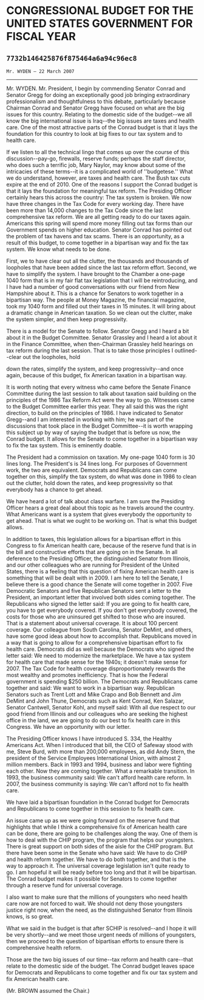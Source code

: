 # CONGRESSIONAL BUDGET FOR THE UNITED STATES GOVERNMENT FOR FISCAL YEAR
## `7732b146425876f875464a6a94c96ec8`
`Mr. WYDEN — 22 March 2007`

---


Mr. WYDEN. Mr. President, I begin by commending Senator Conrad and 
Senator Gregg for doing an exceptionally good job bringing 
extraordinary professionalism and thoughtfulness to this debate, 
particularly because Chairman Conrad and Senator Gregg have focused on 
what are the big issues for this country. Relating to the domestic side 
of the budget--we all know the big international issue is Iraq--the big 
issues are taxes and health care. One of the most attractive parts of 
the Conrad budget is that it lays the foundation for this country to 
look at big fixes to our tax system and to health care.

If we listen to all the technical lingo that comes up over the course 
of this discussion--pay-go, firewalls, reserve funds; perhaps the staff 
director, who does such a terrific job, Mary Naylor, may know about 
some of the intricacies of these terms--it is a complicated world of 
''budgetese.'' What we do understand, however, are taxes and health 
care. The Bush tax cuts expire at the end of 2010. One of the reasons I 
support the Conrad budget is that it lays the foundation for meaningful 
tax reform. The Presiding Officer certainly hears this across the 
country: The tax system is broken. We now have three changes in the Tax 
Code for every working day. There have been more than 14,000 changes to 
the Tax Code since the last comprehensive tax reform. We are all 
getting ready to do our taxes again. Americans this spring will spend 
more money filling out tax forms than our Government spends on higher 
education. Senator Conrad has pointed out the problem of tax havens and 
tax scams. There is an opportunity, as a result of this budget, to come 
together in a bipartisan way and fix the tax system. We know what needs 
to be done.

First, we to have clear out all the clutter, the thousands and 
thousands of loopholes that have been added since the last tax reform 
effort. Second, we have to simplify the system. I have brought to the 
Chamber a one-page 1040 form that is in my fair flat tax legislation 
that I will be reintroducing, and I have had a number of good 
conversations with our friend from New Hampshire about it. This is a 
chance for Senators to work together in a bipartisan way. The people at 
Money Magazine, the financial magazine, took my 1040 form and filled 
out their taxes in 15 minutes. It will bring about a dramatic change in 
American taxation. So we clean out the clutter, make the system 
simpler, and then keep progressivity.

There is a model for the Senate to follow. Senator Gregg and I heard 
a bit about it in the Budget Committee. Senator Grassley and I heard a 
lot about it in the Finance Committee, when then-Chairman Grassley held 
hearings on tax reform during the last session. That is to take those 
principles I outlined--clear out the loopholes, hold


down the rates, simplify the system, and keep progressivity--and once 
again, because of this budget, fix American taxation in a bipartisan 
way.

It is worth noting that every witness who came before the Senate 
Finance Committee during the last session to talk about taxation said 
building on the principles of the 1986 Tax Reform Act were the way to 
go. Witnesses came to the Budget Committee earlier this year. They all 
said this was the right direction, to build on the principles of 1986. 
I have indicated to Senator Gregg--and I am interested in working with 
him; he was part of the discussions that took place in the Budget 
Committee--it is worth wrapping this subject up by way of saying the 
budget that is before us now, the Conrad budget. It allows for the 
Senate to come together in a bipartisan way to fix the tax system. This 
is eminently doable.

The President had a commission on taxation. My one-page 1040 form is 
30 lines long. The President's is 34 lines long. For purposes of 
Government work, the two are equivalent. Democrats and Republicans can 
come together on this, simplify the tax system, do what was done in 
1986 to clean out the clutter, hold down the rates, and keep 
progressivity so that everybody has a chance to get ahead.


We have heard a lot of talk about class warfare. I am sure the 
Presiding Officer hears a great deal about this topic as he travels 
around the country. What Americans want is a system that gives 
everybody the opportunity to get ahead. That is what we ought to be 
working on. That is what this budget allows.

In addition to taxes, this legislation allows for a bipartisan effort 
in this Congress to fix American health care, because of the reserve 
fund that is in the bill and constructive efforts that are going on in 
the Senate. In all deference to the Presiding Officer, the 
distinguished Senator from Illinois, and our other colleagues who are 
running for President of the United States, there is a feeling that 
this question of fixing American health care is something that will be 
dealt with in 2009. I am here to tell the Senate, I believe there is a 
good chance the Senate will come together in 2007. Five Democratic 
Senators and five Republican Senators sent a letter to the President, 
an important letter that involved both sides coming together. The 
Republicans who signed the letter said: If you are going to fix health 
care, you have to get everybody covered. If you don't get everybody 
covered, the costs for those who are uninsured get shifted to those who 
are insured. That is a statement about universal coverage. It is about 
100 percent coverage. Our colleague from South Carolina, Senator 
DeMint, and others, have some good ideas about how to accomplish that. 
Republicans moved in a way that is going to allow for a comprehensive 
bipartisan effort to fix health care. Democrats did as well because the 
Democrats who signed the letter said: We need to modernize the 
marketplace. We have a tax system for health care that made sense for 
the 1940s; it doesn't make sense for 2007. The Tax Code for health 
coverage disproportionately rewards the most wealthy and promotes 
inefficiency. That is how the Federal government is spending $250 
billion. The Democrats and Republicans came together and said: We want 
to work in a bipartisan way. Republican Senators such as Trent Lott and 
Mike Crapo and Bob Bennett and Jim DeMint and John Thune, Democrats 
such as Kent Conrad, Ken Salazar, Senator Cantwell, Senator Kohl, and 
myself said: With all due respect to our good friend from Illinois and 
our colleagues who are seeking the highest office in the land, we are 
going to do our best to fix health care in this Congress. We have an 
opportunity with our letter.

The Presiding Officer knows I have introduced S. 334, the Healthy 
Americans Act. When I introduced that bill, the CEO of Safeway stood 
with me, Steve Burd, with more than 200,000 employees, as did Andy 
Stern, the president of the Service Employees International Union, with 
almost 2 million members. Back in 1993 and 1994, business and labor 
were fighting each other. Now they are coming together. What a 
remarkable transition. In 1993, the business community said: We can't 
afford health care reform. In 2007, the business community is saying: 
We can't afford not to fix health care.

We have laid a bipartisan foundation in the Conrad budget for 
Democrats and Republicans to come together in this session to fix 
health care.

An issue came up as we were going forward on the reserve fund that 
highlights that while I think a comprehensive fix of American health 
care can be done, there are going to be challenges along the way. One 
of them is how to deal with the CHIP program, the program that helps 
our youngsters. There is great support on both sides of the aisle for 
the CHIP program. But there have been some in the Senate who have said: 
We have to do CHIP and health reform together. We have to do both 
together, and that is the way to approach it. The universal coverage 
legislation isn't quite ready to go. I am hopeful it will be ready 
before too long and that it will be bipartisan. The Conrad budget makes 
it possible for Senators to come together through a reserve fund for 
universal coverage.

I also want to make sure that the millions of youngsters who need 
health care now are not forced to wait. We should not deny those 
youngsters justice right now, when the need, as the distinguished 
Senator from Illinois knows, is so great.

What we said in the budget is that after SCHIP is resolved--and I 
hope it will be very shortly--and we meet those urgent needs of 
millions of youngsters, then we proceed to the question of bipartisan 
efforts to ensure there is comprehensive health reform.

Those are the two big issues of our time--tax reform and health 
care--that relate to the domestic side of the budget. The Conrad budget 
leaves space for Democrats and Republicans to come together and fix our 
tax system and fix American health care.

(Mr. BROWN assumed the Chair.)